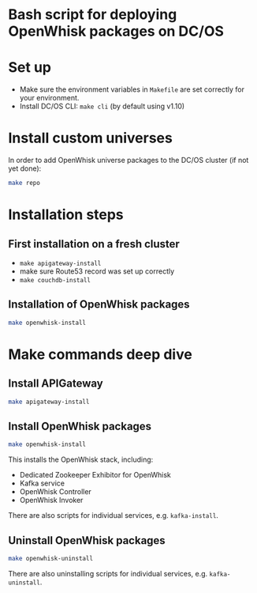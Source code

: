 Bash script for deploying OpenWhisk packages on DC/OS
=====================================================

# Set up
- Make sure the environment variables in `Makefile` are set correctly for your environment.
- Install DC/OS CLI: `make cli` (by default using v1.10)

# Install custom universes

In order to add OpenWhisk universe packages to the DC/OS cluster (if not yet done):

```bash
make repo
```

# Installation steps

## First installation on a fresh cluster

- `make apigateway-install`
- make sure Route53 record was set up correctly
- `make couchdb-install`

## Installation of OpenWhisk packages

```bash
make openwhisk-install
```

# Make commands deep dive
## Install APIGateway

```bash
make apigateway-install
```

## Install OpenWhisk packages

```bash
make openwhisk-install
```

This installs the OpenWhisk stack, including:
- Dedicated Zookeeper Exhibitor for OpenWhisk
- Kafka service
- OpenWhisk Controller
- OpenWhisk Invoker

There are also scripts for individual services, e.g. `kafka-install`.

## Uninstall OpenWhisk packages

```bash
make openwhisk-uninstall
```

There are also uninstalling scripts for individual services, e.g. `kafka-uninstall`.
